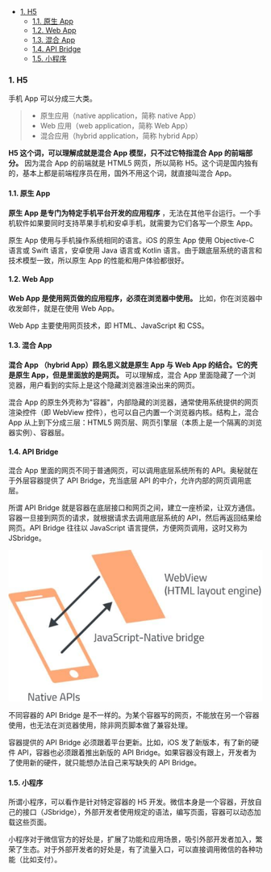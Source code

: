 - [1. H5](#1-h5)
  - [1.1. 原生 App](#11-原生-app)
  - [1.2. Web App](#12-web-app)
  - [1.3. 混合 App](#13-混合-app)
  - [1.4. API Bridge](#14-api-bridge)
  - [1.5. 小程序](#15-小程序)


### 1. H5
手机 App 可以分成三大类。

> - 原生应用（native application，简称 native App）
> - Web 应用（web application，简称 Web App）
> - 混合应用（hybrid application，简称 hybrid App）

**H5 这个词，可以理解成就是混合 App 模型，只不过它特指混合 App 的前端部分。** 因为混合 App 的前端就是 HTML5 网页，所以简称 H5。这个词是国内独有的，基本上都是前端程序员在用，国外不用这个词，就直接叫混合 App。

#### 1.1. 原生 App 

**原生 App 是专门为特定手机平台开发的应用程序** ，无法在其他平台运行。一个手机软件如果要同时支持苹果手机和安卓手机，就需要为它们各写一个原生 App。

原生 App 使用与手机操作系统相同的语言。iOS 的原生 App 使用 Objective-C 语言或 Swift 语言，安卓使用 Java 语言或 Kotlin 语言。由于跟底层系统的语言和技术模型一致，所以原生 App 的性能和用户体验都很好。

#### 1.2. Web App 

**Web App 是使用网页做的应用程序，必须在浏览器中使用。** 比如，你在浏览器中收发邮件，就是在使用 Web App。

Web App 主要使用网页技术，即 HTML、JavaScript 和 CSS。

#### 1.3. 混合 App

**混合 App （hybrid App）顾名思义就是原生 App 与 Web App 的结合。它的壳是原生 App，但是里面放的是网页。** 可以理解成，混合 App 里面隐藏了一个浏览器，用户看到的实际上是这个隐藏浏览器渲染出来的网页。

混合 App 的原生外壳称为"容器"，内部隐藏的浏览器，通常使用系统提供的网页渲染控件（即 WebView 控件），也可以自己内置一个浏览器内核。结构上，混合 App 从上到下分成三层：HTML5 网页层、网页引擎层（本质上是一个隔离的浏览器实例）、容器层。

#### 1.4. API Bridge

混合 App 里面的网页不同于普通网页，可以调用底层系统所有的 API。奥秘就在于外层容器提供了 API Bridge，充当底层 API 的中介，允许内部的网页调用底层。

所谓 API Bridge 就是容器在底层接口和网页之间，建立一座桥梁，让双方通信。容器一旦接到网页的请求，就根据请求去调用底层系统的 API，然后再返回结果给网页。API Bridge 往往以 JavaScript 语言提供，方便网页调用，这时又称为 JSbridge。

![img](../imgs/JSbridge.jpg)

不同容器的 API Bridge 是不一样的。为某个容器写的网页，不能放在另一个容器使用，也无法在浏览器使用，除非网页脚本做了兼容处理。

容器提供的 API Bridge 必须跟着平台更新。比如，iOS 发了新版本，有了新的硬件 API，容器也必须跟着推出新版的 API Bridge。如果容器没有跟上，开发者为了使用新的硬件，就只能想办法自己来写缺失的 API Bridge。

#### 1.5. 小程序

所谓小程序，可以看作是针对特定容器的 H5 开发。微信本身是一个容器，开放自己的接口（JSbridge），外部开发者使用规定的语法，编写页面，容器可以动态加载这些页面。

小程序对于微信官方的好处是，扩展了功能和应用场景，吸引外部开发者加入，繁荣了生态。对于外部开发者的好处是，有了流量入口，可以直接调用微信的各种功能（比如支付）。